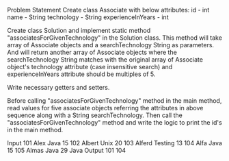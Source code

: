 
Problem Statement
Create class Associate with below attributes: id - int name - String technology - String experienceInYears - int

Create class Solution and implement static method "associatesForGivenTechnology" in the Solution class. This method will take array of Associate objects and a searchTechnology String as parameters. And will return another array of Associate objects where the searchTechnology String matches with the original array of Associate object's technology attribute (case insensitive search) and experienceInYears attribute should be multiples of 5.

Write necessary getters and setters.

Before calling "associatesForGivenTechnology" method in the main method, read values for five associate objects referring the attributes in above sequence along with a String searchTechnology. Then call the "associatesForGivenTechnology" method and write the logic to print the id's in the main method.

Input
101
Alex
Java
15
102
Albert
Unix
20
103
Alferd
Testing
13
104
Alfa
Java
15
105
Almas
Java
29
Java
Output
101
104
